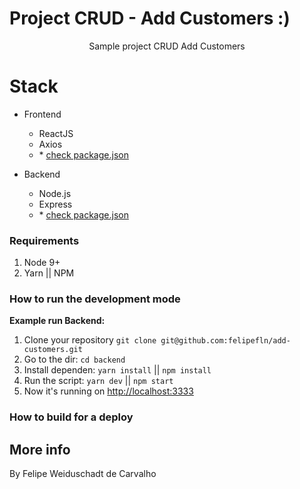 # Project CRUD - Add Customers :)

<p align="center">
Sample project CRUD Add Customers


# Stack

- Frontend
  - ReactJS
  - Axios
  - \* [check package.json](/frontend/package.json) 

- Backend
  - Node.js
  - Express
  - \* [check package.json](/backend/package.json)

### Requirements

1. Node 9+
2. Yarn || NPM

### How to run the development mode
<step-by-step>

**Example run Backend:**
1. Clone your repository `git clone git@github.com:felipefln/add-customers.git`
2. Go to the dir: `cd backend`
3. Install dependen: `yarn install` || `npm install`
4. Run the script: `yarn dev` || `npm start`
5. Now it's running on [http://localhost:3333](http://localhost:3333)


### How to build for a deploy

<step-by-step>


## More info

By Felipe Weiduschadt de Carvalho
